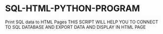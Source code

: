 # SQL-HTML-PYTHON-PROGRAM
Print SQL data to HTML Pages
THIS SCRIPT WILL HELP YOU TO CONNECT TO SQL DATABASE AND EXPORT DATA AND DISPLAY IN HTML PAGE
